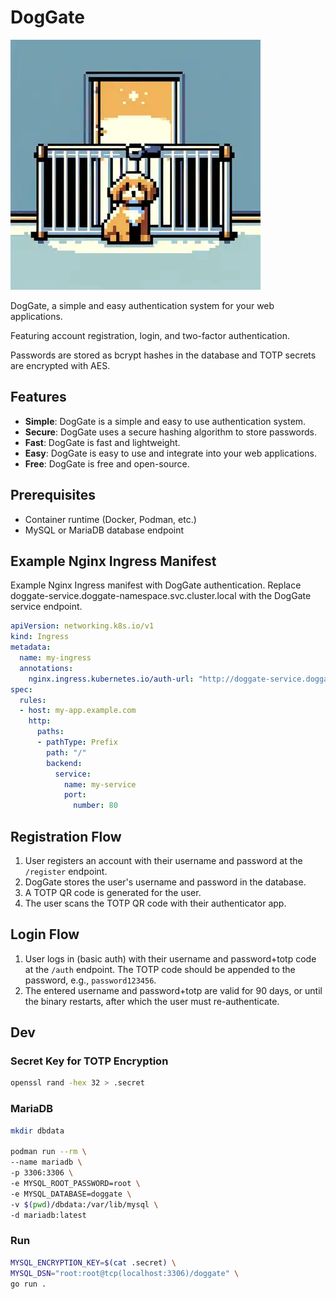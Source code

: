 # DogGate

![DogGate](doggate.webp)

DogGate, a simple and easy authentication system for your web applications.

Featuring account registration, login, and two-factor authentication.

Passwords are stored as bcrypt hashes in the database and TOTP secrets are encrypted with AES.

## Features

- **Simple**: DogGate is a simple and easy to use authentication system.
- **Secure**: DogGate uses a secure hashing algorithm to store passwords.
- **Fast**: DogGate is fast and lightweight.
- **Easy**: DogGate is easy to use and integrate into your web applications.
- **Free**: DogGate is free and open-source.

## Prerequisites

- Container runtime (Docker, Podman, etc.)
- MySQL or MariaDB database endpoint

## Example Nginx Ingress Manifest

Example Nginx Ingress manifest with DogGate authentication.
Replace doggate-service.doggate-namespace.svc.cluster.local with the DogGate service endpoint.

```yaml
apiVersion: networking.k8s.io/v1
kind: Ingress
metadata:
  name: my-ingress
  annotations:
    nginx.ingress.kubernetes.io/auth-url: "http://doggate-service.doggate-namespace.svc.cluster.local/auth"
spec:
  rules:
  - host: my-app.example.com
    http:
      paths:
      - pathType: Prefix
        path: "/"
        backend:
          service:
            name: my-service
            port:
              number: 80
```

## Registration Flow

1. User registers an account with their username and password at the `/register` endpoint.
1. DogGate stores the user's username and password in the database.
1. A TOTP QR code is generated for the user.
1. The user scans the TOTP QR code with their authenticator app.

## Login Flow

1. User logs in (basic auth) with their username and password+totp code at the `/auth` endpoint. The TOTP code should be appended to the password, e.g., `password123456`.
1. The entered username and password+totp are valid for 90 days, or until the binary restarts, after which the user must re-authenticate.

## Dev

### Secret Key for TOTP Encryption

```bash
openssl rand -hex 32 > .secret
```

### MariaDB

```bash
mkdir dbdata

podman run --rm \
--name mariadb \
-p 3306:3306 \
-e MYSQL_ROOT_PASSWORD=root \
-e MYSQL_DATABASE=doggate \
-v $(pwd)/dbdata:/var/lib/mysql \
-d mariadb:latest
```

### Run

```bash
MYSQL_ENCRYPTION_KEY=$(cat .secret) \
MYSQL_DSN="root:root@tcp(localhost:3306)/doggate" \
go run .
```
